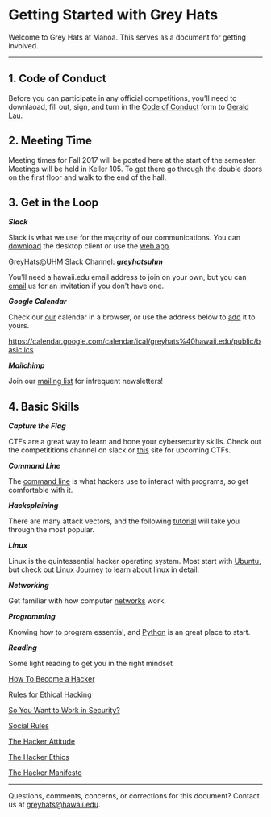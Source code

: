 # Getting Started with Grey Hats

Welcome to Grey Hats at Manoa.
This serves as a document for getting involved.

---

## 1. Code of Conduct
Before you can participate in any official competitions, you'll need to downlaoad, fill out, sign, and turn in the [Code of Conduct](https://github.com/uhmgreyhats/getting-started/blob/master/Grey%20Hats%20Computer%20Security%20and%20Ethics%20Agreement.docx) form to [Gerald Lau](glau@hawaii.edu).

## 2. Meeting Time
Meeting times for Fall 2017 will be posted here at the start of the semester. Meetings will be held in Keller 105. To get there go through the double doors on the first floor and walk to the end of the hall.

## 3. Get in the Loop

***Slack***

Slack is what we use for the majority of our communications.
You can [download](https://slack.com/downloads) the desktop client or use the [web app](https://slack.com/).

GreyHats@UHM Slack Channel: [***greyhatsuhm***](https://join.slack.com/greyhatsuhm/signup)

You'll need a hawaii.edu email address to join on your own, but you can [email](greyhats@hawaii.edu) us for an invitation if you don't have one.

***Google Calendar***

Check our [our](https://calendar.google.com/calendar/embed?src=greyhats%40hawaii.edu&ctz=Pacific/Honolulu) calendar in a browser, or use the address below to [add](https://support.google.com/calendar/answer/37100?co=GENIE.Platform%3DDesktop&hl=en) it to yours.

https://calendar.google.com/calendar/ical/greyhats%40hawaii.edu/public/basic.ics

***Mailchimp***

Join our [mailing list](http://eepurl.com/ccSw3r) for infrequent newsletters!

## 4. Basic Skills

***Capture the Flag***

CTFs are a great way to learn and hone your cybersecurity skills. Check out the competititions channel on slack or [this](http://captf.com/practice-ctf/) site for upcoming CTFs.

***Command Line***

The [command line](https://github.com/uhmgreyhats/examples/blob/master/howto:command-line.md) is what hackers use to interact with programs, so get comfortable with it.

***Hacksplaining***

There are many attack vectors, and the following [tutorial](https://www.hacksplaining.com) will take you through the most popular.

***Linux***

Linux is the quintessential hacker operating system. Most start with [Ubuntu](http://www.ubuntu.com/desktop), but check out [Linux Journey](linuxjourney.com) to learn about linux in detail.

***Networking***

Get familiar with how computer [networks](https://www.youtube.com/watch?v=xpXhudbsrr8) work.

***Programming***

Knowing how to program essential, and [Python](https://www.codecademy.com/learn/python) is an great place to start.

***Reading***

Some light reading to get you in the right mindset

[How To Become a Hacker](https://youtu.be/tlezBUdD53w)

[Rules for Ethical Hacking](https://comexpo-cyber-security.blogspot.com/2014/08/ten-important-rules-of-ethical-hacking.html)

[So You Want to Work in Security?](https://medium.freecodecamp.com/so-you-want-to-work-in-security-bc6c10157d23)

[Social Rules](https://www.recurse.com/manual#sub-sec-social-rules)

[The Hacker Attitude](http://www.catb.org/esr/faqs/hacker-howto.html#attitude)

[The Hacker Ethics](https://en.wikipedia.org/wiki/Hacker_ethic#The_hacker_ethics)

[The Hacker Manifesto](http://phrack.org/issues/7/3.html)

---

Questions, comments, concerns, or corrections for this document? Contact us at greyhats@hawaii.edu.
